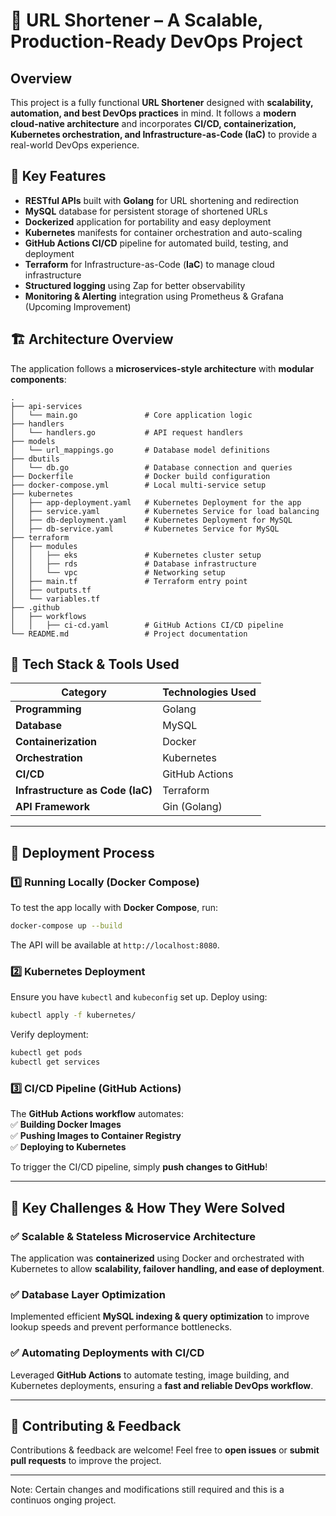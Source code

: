 
# 🚀 URL Shortener – A Scalable, Production-Ready DevOps Project  

## Overview  
This project is a fully functional **URL Shortener** designed with **scalability, automation, and best DevOps practices** in mind. It follows a **modern cloud-native architecture** and incorporates **CI/CD, containerization, Kubernetes orchestration, and Infrastructure-as-Code (IaC)** to provide a real-world DevOps experience.  

## 🎯 **Key Features**  
- **RESTful APIs** built with **Golang** for URL shortening and redirection  
- **MySQL** database for persistent storage of shortened URLs  
- **Dockerized** application for portability and easy deployment  
- **Kubernetes** manifests for container orchestration and auto-scaling  
- **GitHub Actions CI/CD** pipeline for automated build, testing, and deployment  
- **Terraform** for Infrastructure-as-Code (**IaC**) to manage cloud infrastructure  
- **Structured logging** using Zap for better observability  
- **Monitoring & Alerting** integration using Prometheus & Grafana (Upcoming Improvement)  

## 🏗 **Architecture Overview**  
The application follows a **microservices-style architecture** with **modular components**:  
```
.
├── api-services
│   └── main.go               # Core application logic
├── handlers
│   └── handlers.go           # API request handlers
├── models
│   └── url_mappings.go       # Database model definitions
├── dbutils
│   └── db.go                 # Database connection and queries
├── Dockerfile                # Docker build configuration
├── docker-compose.yml        # Local multi-service setup
├── kubernetes
│   ├── app-deployment.yaml   # Kubernetes Deployment for the app
│   ├── service.yaml          # Kubernetes Service for load balancing
│   ├── db-deployment.yaml    # Kubernetes Deployment for MySQL
│   ├── db-service.yaml       # Kubernetes Service for MySQL
├── terraform
│   ├── modules
│   │   ├── eks               # Kubernetes cluster setup
│   │   ├── rds               # Database infrastructure
│   │   └── vpc               # Networking setup
│   ├── main.tf               # Terraform entry point
│   ├── outputs.tf
│   └── variables.tf
├── .github
│   ├── workflows
│   │   ├── ci-cd.yaml        # GitHub Actions CI/CD pipeline
└── README.md                 # Project documentation
```

## 🔧 **Tech Stack & Tools Used**  
| Category           | Technologies Used |
|--------------------|------------------|
| **Programming**   | Golang |
| **Database**      | MySQL |
| **Containerization** | Docker |
| **Orchestration** | Kubernetes |
| **CI/CD** | GitHub Actions |
| **Infrastructure as Code (IaC)** | Terraform |
| **API Framework** | Gin (Golang) |

---

## 🚀 **Deployment Process**  

### **1️⃣ Running Locally (Docker Compose)**  
To test the app locally with **Docker Compose**, run:  
```sh
docker-compose up --build
```
The API will be available at `http://localhost:8080`.  

### **2️⃣ Kubernetes Deployment**  
Ensure you have `kubectl` and `kubeconfig` set up. Deploy using:  
```sh
kubectl apply -f kubernetes/
```
Verify deployment:  
```sh
kubectl get pods
kubectl get services
```

### **3️⃣ CI/CD Pipeline (GitHub Actions)**  
The **GitHub Actions workflow** automates:  
✅ **Building Docker Images**  
✅ **Pushing Images to Container Registry**  
✅ **Deploying to Kubernetes**  

To trigger the CI/CD pipeline, simply **push changes to GitHub**!  

---

## 📌 **Key Challenges & How They Were Solved**  

### **✅ Scalable & Stateless Microservice Architecture**  
The application was **containerized** using Docker and orchestrated with Kubernetes to allow **scalability, failover handling, and ease of deployment**.  

### **✅ Database Layer Optimization**  
Implemented efficient **MySQL indexing & query optimization** to improve lookup speeds and prevent performance bottlenecks.  

### **✅ Automating Deployments with CI/CD**  
Leveraged **GitHub Actions** to automate testing, image building, and Kubernetes deployments, ensuring a **fast and reliable DevOps workflow**.  





---

## 🤝 **Contributing & Feedback**  
Contributions & feedback are welcome! Feel free to **open issues** or **submit pull requests** to improve the project.  

---


Note: Certain changes and modifications still required and this is a continuos onging project. 
